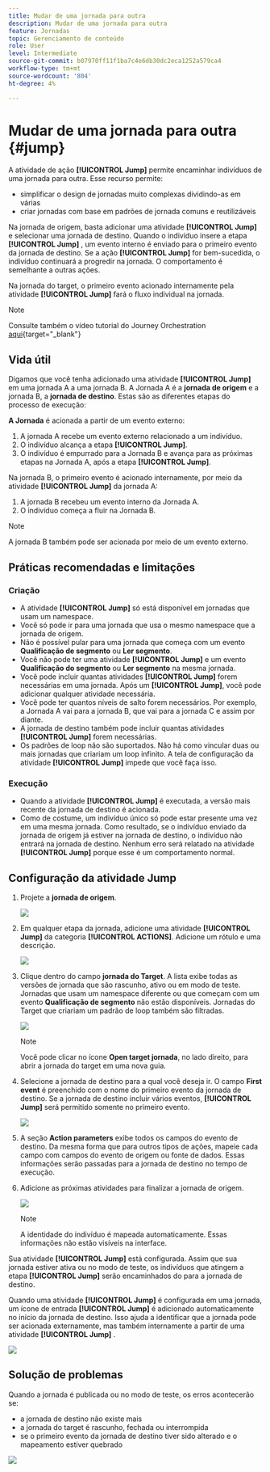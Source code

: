 ```yaml
---
title: Mudar de uma jornada para outra
description: Mudar de uma jornada para outra
feature: Jornadas
topic: Gerenciamento de conteúdo
role: User
level: Intermediate
source-git-commit: b07970ff11f1ba7c4e6db30dc2eca1252a579ca4
workflow-type: tm+mt
source-wordcount: '804'
ht-degree: 4%

---
```


# Mudar de uma jornada para outra {#jump}

A atividade de ação **[!UICONTROL Jump]** permite encaminhar indivíduos de uma jornada para outra. Esse recurso permite:

* simplificar o design de jornadas muito complexas dividindo-as em várias
* criar jornadas com base em padrões de jornada comuns e reutilizáveis

Na jornada de origem, basta adicionar uma atividade **[!UICONTROL Jump]** e selecionar uma jornada de destino. Quando o indivíduo insere a etapa **[!UICONTROL Jump]** , um evento interno é enviado para o primeiro evento da jornada de destino. Se a ação **[!UICONTROL Jump]** for bem-sucedida, o indivíduo continuará a progredir na jornada. O comportamento é semelhante a outras ações.

Na jornada do target, o primeiro evento acionado internamente pela atividade **[!UICONTROL Jump]** fará o fluxo individual na jornada.

>[!NOTE]
>
>Consulte também o vídeo tutorial do Journey Orchestration [aqui](https://experienceleague.adobe.com/docs/journey-orchestration-learn/tutorials/building-a-journey/jumping-to-another-journey.html?lang=pt-BR){target=&quot;_blank&quot;}

## Vida útil

Digamos que você tenha adicionado uma atividade **[!UICONTROL Jump]** em uma jornada A a uma jornada B. A Jornada A é a **jornada de origem** e a jornada B, a **jornada de destino**.
Estas são as diferentes etapas do processo de execução:

**A Jornada** é acionada a partir de um evento externo:

1. A jornada A recebe um evento externo relacionado a um indivíduo.
1. O indivíduo alcança a etapa **[!UICONTROL Jump]**.
1. O indivíduo é empurrado para a Jornada B e avança para as próximas etapas na Jornada A, após a etapa **[!UICONTROL Jump]**.

Na jornada B, o primeiro evento é acionado internamente, por meio da atividade **[!UICONTROL Jump]** da jornada A:

1. A jornada B recebeu um evento interno da Jornada A.
1. O indivíduo começa a fluir na Jornada B.

>[!NOTE]
>
>A jornada B também pode ser acionada por meio de um evento externo.

## Práticas recomendadas e limitações

### Criação

* A atividade **[!UICONTROL Jump]** só está disponível em jornadas que usam um namespace.
* Você só pode ir para uma jornada que usa o mesmo namespace que a jornada de origem.
* Não é possível pular para uma jornada que começa com um evento **Qualificação de segmento** ou **Ler segmento**.
* Você não pode ter uma atividade **[!UICONTROL Jump]** e um evento **Qualificação do segmento** ou **Ler segmento** na mesma jornada.
* Você pode incluir quantas atividades **[!UICONTROL Jump]** forem necessárias em uma jornada. Após um **[!UICONTROL Jump]**, você pode adicionar qualquer atividade necessária.
* Você pode ter quantos níveis de salto forem necessários. Por exemplo, a Jornada A vai para a jornada B, que vai para a jornada C e assim por diante.
* A jornada de destino também pode incluir quantas atividades **[!UICONTROL Jump]** forem necessárias.
* Os padrões de loop não são suportados. Não há como vincular duas ou mais jornadas que criariam um loop infinito. A tela de configuração da atividade **[!UICONTROL Jump]** impede que você faça isso.

### Execução

* Quando a atividade **[!UICONTROL Jump]** é executada, a versão mais recente da jornada de destino é acionada.
* Como de costume, um indivíduo único só pode estar presente uma vez em uma mesma jornada. Como resultado, se o indivíduo enviado da jornada de origem já estiver na jornada de destino, o indivíduo não entrará na jornada de destino. Nenhum erro será relatado na atividade **[!UICONTROL Jump]** porque esse é um comportamento normal.

## Configuração da atividade Jump

1. Projete a **jornada de origem**.

   ![](../assets/jump1.png)

1. Em qualquer etapa da jornada, adicione uma atividade **[!UICONTROL Jump]** da categoria **[!UICONTROL ACTIONS]**. Adicione um rótulo e uma descrição.

   ![](../assets/jump2.png)

1. Clique dentro do campo **jornada do Target**.
A lista exibe todas as versões de jornada que são rascunho, ativo ou em modo de teste. Jornadas que usam um namespace diferente ou que começam com um evento **Qualificação de segmento** não estão disponíveis. Jornadas do Target que criariam um padrão de loop também são filtradas.

   ![](../assets/jump3.png)

   >[!NOTE]
   >
   >Você pode clicar no ícone **Open target jornada**, no lado direito, para abrir a jornada do target em uma nova guia.

1. Selecione a jornada de destino para a qual você deseja ir.
O campo **First event** é preenchido com o nome do primeiro evento da jornada de destino. Se a jornada de destino incluir vários eventos, **[!UICONTROL Jump]** será permitido somente no primeiro evento.

   ![](../assets/jump4.png)

1. A seção **Action parameters** exibe todos os campos do evento de destino. Da mesma forma que para outros tipos de ações, mapeie cada campo com campos do evento de origem ou fonte de dados. Essas informações serão passadas para a jornada de destino no tempo de execução.
1. Adicione as próximas atividades para finalizar a jornada de origem.

   ![](../assets/jump5.png)


   >[!NOTE]
   >
   >A identidade do indivíduo é mapeada automaticamente. Essas informações não estão visíveis na interface.

Sua atividade **[!UICONTROL Jump]** está configurada. Assim que sua jornada estiver ativa ou no modo de teste, os indivíduos que atingem a etapa **[!UICONTROL Jump]** serão encaminhados do para a jornada de destino.

Quando uma atividade **[!UICONTROL Jump]** é configurada em uma jornada, um ícone de entrada **[!UICONTROL Jump]** é adicionado automaticamente no início da jornada de destino. Isso ajuda a identificar que a jornada pode ser acionada externamente, mas também internamente a partir de uma atividade **[!UICONTROL Jump]** .

![](../assets/jump7.png)

## Solução de problemas

Quando a jornada é publicada ou no modo de teste, os erros acontecerão se:
* a jornada de destino não existe mais
* a jornada do target é rascunho, fechada ou interrompida
* se o primeiro evento da jornada de destino tiver sido alterado e o mapeamento estiver quebrado

![](../assets/jump6.png)
